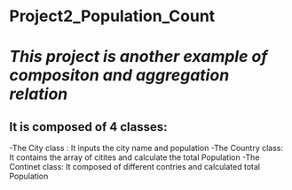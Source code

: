 # Project2_Population_Count
# *This project is another example of compositon and aggregation relation* 

## It is composed of 4 classes:
-The City class : It inputs the city name and population
-The Country class: It contains the array of citites and calculate the total Population
-The Continet class: It composed of different contries and calculated total Population
